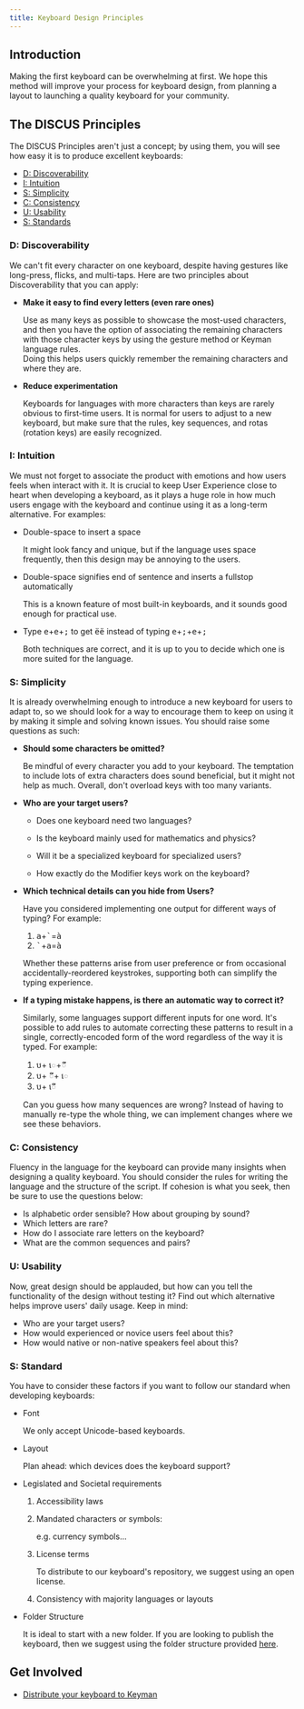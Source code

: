 ```yaml
---
title: Keyboard Design Principles
---
```


## Introduction

Making the first keyboard can be overwhelming at first. We
hope this method will improve your process for keyboard design, from
planning a layout to launching a quality keyboard for your community.

## The DISCUS Principles

The DISCUS Principles aren't just a concept; by using them, you will see
how easy it is to produce excellent keyboards:

* [D: Discoverability](#toc-d-discoverability)
* [I: Intuition](#toc-i-intuition)
* [S: Simplicity](#toc-s-simplicity)
* [C: Consistency](#toc-c-consistency)
* [U: Usability](#toc-u-usability)
* [S: Standards](#toc-s-standards)

### D: Discoverability

We can't fit every character on one keyboard, despite having
gestures like long-press, flicks, and multi-taps. Here are two 
principles about Discoverability that you can apply:

-   **Make it easy to find every letters (even rare ones)**

    Use as many keys as possible to showcase the most-used characters, and then you have the option of associating the remaining characters with those character keys by using the gesture method or Keyman language rules.  
    Doing this helps users quickly remember the remaining characters and where they are.

-   **Reduce experimentation**

    Keyboards for languages with more characters than keys are rarely obvious to first-time users. It is normal for users to adjust to a new keyboard, but make sure that the rules, key sequences, and rotas (rotation keys) are easily recognized.

### I: Intuition

We must not forget to associate the product with emotions and how users feels when interact with it. It is crucial to keep User Experience close to heart when developing a keyboard, as it plays a huge role in how much users engage with the keyboard and continue using it as a long-term alternative. For examples:

-   Double-space to insert a space

    It might look fancy and unique, but if the language uses space frequently, then this design may be annoying to the users.

-   Double-space signifies end of sentence and inserts a fullstop automatically

    This is a known feature of most built-in keyboards, and it sounds good enough for practical use.

-   Type
    <kbd>e</kbd>+<kbd>e</kbd>+<kbd>;</kbd>
    to get <kbd>ëë</kbd> instead of typing
    <kbd>e</kbd>+<kbd>;</kbd>+<kbd>e</kbd>+<kbd>;</kbd>

    Both techniques are correct, and it is up to you to decide which one is more suited for the language.

### S: Simplicity

It is already overwhelming enough to introduce a new keyboard for users to adapt to, so we should look for a way to encourage them to keep on using it by making it simple and solving known issues. You should raise some questions as such:

-   **Should some characters be omitted?**  

    Be mindful of every character you add to your keyboard. The temptation to include lots of extra characters does sound beneficial, but it might not help as much. Overall, don't overload keys with too many variants.

-   **Who are your target users?**  

    * Does one keyboard need two languages?

    * Is the keyboard mainly used for mathematics and physics?

    * Will it be a specialized keyboard for specialized users?

    * How exactly do the Modifier keys work on the keyboard?

-   **Which technical details can you hide from Users?**  

    Have you considered implementing one output for different ways of typing? For example:

    1.  <kbd>a</kbd>+<kbd>\`</kbd>=<kbd>à</kbd>
    2.  <kbd>\`</kbd>+<kbd>a</kbd>=<kbd>à</kbd>

    Whether these patterns arise from user preference or from occasional accidentally-reordered keystrokes, supporting both can simplify the typing experience.

-   **If a typing mistake happens, is there an automatic way to correct it?**  

    Similarly, some languages support different inputs for one word.  It's possible to add rules to automate correcting these patterns to result in a single, correctly-encoded form of the word regardless of the way it is typed. For example:

    1.  <kbd>ប</kbd>+<kbd>
        េ</kbd>+<kbd>ី</kbd>
    2.  <kbd>ប</kbd>+<kbd>
        ី</kbd>+<kbd> េ</kbd>
    3.  <kbd>ប</kbd>+<kbd> េី</kbd>

    Can you guess how many sequences are wrong? Instead of having to manually re-type the whole thing, we can implement changes where we see these behaviors.

### C: Consistency

Fluency in the language for the keyboard can provide many insights when designing a quality keyboard. You should consider the rules for writing the language and the structure of the script. If cohesion is what you seek, then be sure to use the questions below:


-   Is alphabetic order sensible? How about grouping by sound?
-   Which letters are rare?
-   How do I associate rare letters on the keyboard?
-   What are the common sequences and pairs?

### U: Usability

Now, great design should be applauded, but how can you tell the functionality of the design without testing it? Find out which alternative helps improve users' daily usage. Keep in mind:

-   Who are your target users?
-   How would experienced or novice users feel about this?
-   How would native or non-native speakers feel about this?

### S: Standard

You have to consider these factors if you want to follow our standard when developing keyboards:

-   Font

    We only accept Unicode-based keyboards.

-   Layout

    Plan ahead: which devices does the keyboard support?

-   Legislated and Societal requirements
    1.  Accessibility laws

    2.  Mandated characters or symbols:

        e.g. currency symbols...

    3.  License terms

        To distribute to our keyboard's repository, we suggest using an open license.

    4.  Consistency with majority languages or layouts

-   Folder Structure

    It is ideal to start with a new folder. If you are looking to publish the keyboard, then we suggest using the folder structure provided [here](/developer/current-version/reference/file-layout).

## Get Involved
- [Distribute your keyboard to Keyman](../#toc-get-involved)
